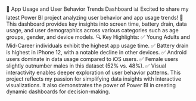 🚀 App Usage and User Behavior Trends Dashboard 📊
Excited to share my latest Power BI project analyzing user behavior and app usage trends! 🎉 This dashboard provides key insights into screen time, battery drain, data usage, and user demographics across various categories such as age groups, gender, and device models.
🔍 Key Highlights:
✅ Young Adults and Mid-Career individuals exhibit the highest app usage time.
✅ Battery drain is highest in iPhone 12, with a notable decline in other devices.
✅ Android users dominate in data usage compared to iOS users.
✅ Female users slightly outnumber males in this dataset (52% vs. 48%).
✅ Visual interactivity enables deeper exploration of user behavior patterns.
This project reflects my passion for simplifying data insights with interactive visualizations. It also demonstrates the power of Power BI in creating dynamic dashboards for decision-making.
